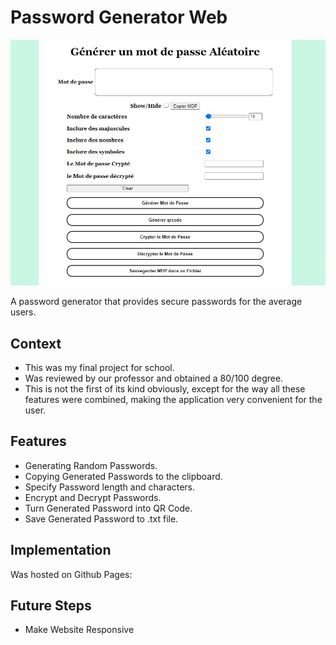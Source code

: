 # Password Generator Web

<img src="Capture.JPG">

A password generator that provides secure passwords for the average users.

## Context
- This was my final project for school.
- Was reviewed by our professor and obtained a 80/100 degree.
- This is not the first of its kind obviously, except for the way all these features were combined, making the application very convenient for the user.

## Features
- Generating Random Passwords.
- Copying Generated Passwords to the clipboard.
- Specify Password length and characters.
- Encrypt and Decrypt Passwords.
- Turn Generated Password into QR Code.
- Save Generated Password to .txt file.

## Implementation
Was hosted on Github Pages: 

## Future Steps
- Make Website Responsive
